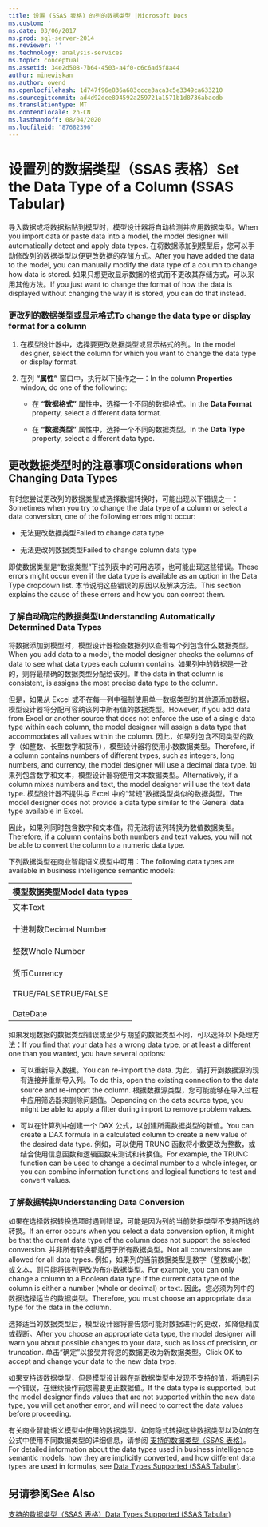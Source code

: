 ```yaml
---
title: 设置 (SSAS 表格) 的列的数据类型 |Microsoft Docs
ms.custom: ''
ms.date: 03/06/2017
ms.prod: sql-server-2014
ms.reviewer: ''
ms.technology: analysis-services
ms.topic: conceptual
ms.assetid: 34e2d508-7b64-4503-a4f0-c6c6ad5f8a44
author: minewiskan
ms.author: owend
ms.openlocfilehash: 1d747f96e836a683ccce3aca3c5e3349ca633210
ms.sourcegitcommit: ad4d92dce894592a259721a1571b1d8736abacdb
ms.translationtype: MT
ms.contentlocale: zh-CN
ms.lasthandoff: 08/04/2020
ms.locfileid: "87682396"
---
```

# <a name="set-the-data-type-of-a-column-ssas-tabular"></a><span data-ttu-id="c509a-102">设置列的数据类型（SSAS 表格）</span><span class="sxs-lookup"><span data-stu-id="c509a-102">Set the Data Type of a Column (SSAS Tabular)</span></span>
  <span data-ttu-id="c509a-103">导入数据或将数据粘贴到模型时，模型设计器将自动检测并应用数据类型。</span><span class="sxs-lookup"><span data-stu-id="c509a-103">When you import data or paste data into a model, the model designer will automatically detect and apply data types.</span></span> <span data-ttu-id="c509a-104">在将数据添加到模型后，您可以手动修改列的数据类型以便更改数据的存储方式。</span><span class="sxs-lookup"><span data-stu-id="c509a-104">After you have added the data to the model, you can manually modify the data type of a column to change how data is stored.</span></span> <span data-ttu-id="c509a-105">如果只想更改显示数据的格式而不更改其存储方式，可以采用其他方法。</span><span class="sxs-lookup"><span data-stu-id="c509a-105">If you just want to change the format of how the data is displayed without changing the way it is stored, you can do that instead.</span></span>  
  
### <a name="to-change-the-data-type-or-display-format-for-a-column"></a><span data-ttu-id="c509a-106">更改列的数据类型或显示格式</span><span class="sxs-lookup"><span data-stu-id="c509a-106">To change the data type or display format for a column</span></span>  
  
1.  <span data-ttu-id="c509a-107">在模型设计器中，选择要更改数据类型或显示格式的列。</span><span class="sxs-lookup"><span data-stu-id="c509a-107">In the model designer, select the column for which you want to change the data type or display format.</span></span>  
  
2.  <span data-ttu-id="c509a-108">在列 **“属性”** 窗口中，执行以下操作之一：</span><span class="sxs-lookup"><span data-stu-id="c509a-108">In the column **Properties** window, do one of the following:</span></span>  
  
    -   <span data-ttu-id="c509a-109">在 **“数据格式”** 属性中，选择一个不同的数据格式。</span><span class="sxs-lookup"><span data-stu-id="c509a-109">In the **Data Format** property, select a different data format.</span></span>  
  
    -   <span data-ttu-id="c509a-110">在 **“数据类型”** 属性中，选择一个不同的数据类型。</span><span class="sxs-lookup"><span data-stu-id="c509a-110">In the **Data Type** property, select a different data type.</span></span>  
  
## <a name="considerations-when-changing-data-types"></a><span data-ttu-id="c509a-111">更改数据类型时的注意事项</span><span class="sxs-lookup"><span data-stu-id="c509a-111">Considerations when Changing Data Types</span></span>  
 <span data-ttu-id="c509a-112">有时您尝试更改列的数据类型或选择数据转换时，可能出现以下错误之一：</span><span class="sxs-lookup"><span data-stu-id="c509a-112">Sometimes when you try to change the data type of a column or select a data conversion, one of the following errors might occur:</span></span>  
  
-   <span data-ttu-id="c509a-113">无法更改数据类型</span><span class="sxs-lookup"><span data-stu-id="c509a-113">Failed to change data type</span></span>  
  
-   <span data-ttu-id="c509a-114">无法更改列数据类型</span><span class="sxs-lookup"><span data-stu-id="c509a-114">Failed to change column data type</span></span>  
  
 <span data-ttu-id="c509a-115">即使数据类型是“数据类型”下拉列表中的可用选项，也可能出现这些错误。</span><span class="sxs-lookup"><span data-stu-id="c509a-115">These errors might occur even if the data type is available as an option in the Data Type dropdown list.</span></span> <span data-ttu-id="c509a-116">本节说明这些错误的原因以及解决方法。</span><span class="sxs-lookup"><span data-stu-id="c509a-116">This section explains the cause of these errors and how you can correct them.</span></span>  
  
### <a name="understanding-automatically-determined-data-types"></a><span data-ttu-id="c509a-117">了解自动确定的数据类型</span><span class="sxs-lookup"><span data-stu-id="c509a-117">Understanding Automatically Determined Data Types</span></span>  
 <span data-ttu-id="c509a-118">将数据添加到模型时，模型设计器检查数据列以查看每个列包含什么数据类型。</span><span class="sxs-lookup"><span data-stu-id="c509a-118">When you add data to a model, the model designer checks the columns of data to see what data types each column contains.</span></span> <span data-ttu-id="c509a-119">如果列中的数据是一致的，则将最精确的数据类型分配给该列。</span><span class="sxs-lookup"><span data-stu-id="c509a-119">If the data in that column is consistent, is assigns the most precise data type to the column.</span></span>  
  
 <span data-ttu-id="c509a-120">但是，如果从 Excel 或不在每一列中强制使用单一数据类型的其他源添加数据，模型设计器将分配可容纳该列中所有值的数据类型。</span><span class="sxs-lookup"><span data-stu-id="c509a-120">However, if you add data from Excel or another source that does not enforce the use of a single data type within each column, the model designer will assign a data type that accommodates all values within the column.</span></span> <span data-ttu-id="c509a-121">因此，如果列包含不同类型的数字（如整数、长型数字和货币），模型设计器将使用小数数据类型。</span><span class="sxs-lookup"><span data-stu-id="c509a-121">Therefore, if a column contains numbers of different types, such as integers, long numbers, and currency, the model designer will use a decimal data type.</span></span> <span data-ttu-id="c509a-122">如果列包含数字和文本，模型设计器将使用文本数据类型。</span><span class="sxs-lookup"><span data-stu-id="c509a-122">Alternatively, if a column mixes numbers and text, the model designer will use the text data type.</span></span> <span data-ttu-id="c509a-123">模型设计器不提供与 Excel 中的“常规”数据类型类似的数据类型。</span><span class="sxs-lookup"><span data-stu-id="c509a-123">The model designer does not provide a data type similar to the General data type available in Excel.</span></span>  
  
 <span data-ttu-id="c509a-124">因此，如果列同时包含数字和文本值，将无法将该列转换为数值数据类型。</span><span class="sxs-lookup"><span data-stu-id="c509a-124">Therefore, if a column contains both numbers and text values, you will not be able to convert the column to a numeric data type.</span></span>  
  
 <span data-ttu-id="c509a-125">下列数据类型在商业智能语义模型中可用：</span><span class="sxs-lookup"><span data-stu-id="c509a-125">The following data types are available in business intelligence semantic models:</span></span>  
  
|<span data-ttu-id="c509a-126">模型数据类型</span><span class="sxs-lookup"><span data-stu-id="c509a-126">Model data types</span></span>|  
|----------------------|  
|<span data-ttu-id="c509a-127">文本</span><span class="sxs-lookup"><span data-stu-id="c509a-127">Text</span></span><br /><br /> <span data-ttu-id="c509a-128">十进制数</span><span class="sxs-lookup"><span data-stu-id="c509a-128">Decimal Number</span></span><br /><br /> <span data-ttu-id="c509a-129">整数</span><span class="sxs-lookup"><span data-stu-id="c509a-129">Whole Number</span></span><br /><br /> <span data-ttu-id="c509a-130">货币</span><span class="sxs-lookup"><span data-stu-id="c509a-130">Currency</span></span><br /><br /> <span data-ttu-id="c509a-131">TRUE/FALSE</span><span class="sxs-lookup"><span data-stu-id="c509a-131">TRUE/FALSE</span></span><br /><br /> <span data-ttu-id="c509a-132">Date</span><span class="sxs-lookup"><span data-stu-id="c509a-132">Date</span></span>|  
  
 <span data-ttu-id="c509a-133">如果发现数据的数据类型错误或至少与期望的数据类型不同，可以选择以下处理方法：</span><span class="sxs-lookup"><span data-stu-id="c509a-133">If you find that your data has a wrong data type, or at least a different one than you wanted, you have several options:</span></span>  
  
-   <span data-ttu-id="c509a-134">可以重新导入数据。</span><span class="sxs-lookup"><span data-stu-id="c509a-134">You can re-import the data.</span></span> <span data-ttu-id="c509a-135">为此，请打开到数据源的现有连接并重新导入列。</span><span class="sxs-lookup"><span data-stu-id="c509a-135">To do this, open the existing connection to the data source and re-import the column.</span></span> <span data-ttu-id="c509a-136">根据数据源类型，您可能能够在导入过程中应用筛选器来删除问题值。</span><span class="sxs-lookup"><span data-stu-id="c509a-136">Depending on the data source type, you might be able to apply a filter during import to remove problem values.</span></span>  
  
-   <span data-ttu-id="c509a-137">可以在计算列中创建一个 DAX 公式，以创建所需数据类型的新值。</span><span class="sxs-lookup"><span data-stu-id="c509a-137">You can create a DAX formula in a calculated column to create a new value of the desired data type.</span></span> <span data-ttu-id="c509a-138">例如，可以使用 TRUNC 函数将小数更改为整数，或结合使用信息函数和逻辑函数来测试和转换值。</span><span class="sxs-lookup"><span data-stu-id="c509a-138">For example, the TRUNC function can be used to change a decimal number to a whole integer, or you can combine information functions and logical functions to test and convert values.</span></span>  
  
### <a name="understanding-data-conversion"></a><span data-ttu-id="c509a-139">了解数据转换</span><span class="sxs-lookup"><span data-stu-id="c509a-139">Understanding Data Conversion</span></span>  
 <span data-ttu-id="c509a-140">如果在选择数据转换选项时遇到错误，可能是因为列的当前数据类型不支持所选的转换。</span><span class="sxs-lookup"><span data-stu-id="c509a-140">If an error occurs when you select a data conversion option, it might be that the current data type of the column does not support the selected conversion.</span></span> <span data-ttu-id="c509a-141">并非所有转换都适用于所有数据类型。</span><span class="sxs-lookup"><span data-stu-id="c509a-141">Not all conversions are allowed for all data types.</span></span> <span data-ttu-id="c509a-142">例如，如果列的当前数据类型是数字（整数或小数）或文本，则只能将该列更改为布尔数据类型。</span><span class="sxs-lookup"><span data-stu-id="c509a-142">For example, you can only change a column to a Boolean data type if the current data type of the column is either a number (whole or decimal) or text.</span></span> <span data-ttu-id="c509a-143">因此，您必须为列中的数据选择适当的数据类型。</span><span class="sxs-lookup"><span data-stu-id="c509a-143">Therefore, you must choose an appropriate data type for the data in the column.</span></span>  
  
 <span data-ttu-id="c509a-144">选择适当的数据类型后，模型设计器将警告您可能对数据进行的更改，如降低精度或截断。</span><span class="sxs-lookup"><span data-stu-id="c509a-144">After you choose an appropriate data type, the model designer will warn you about possible changes to your data, such as loss of precision, or truncation.</span></span> <span data-ttu-id="c509a-145">单击“确定”以接受并将您的数据更改为新数据类型。</span><span class="sxs-lookup"><span data-stu-id="c509a-145">Click OK to accept and change your data to the new data type.</span></span>  
  
 <span data-ttu-id="c509a-146">如果支持该数据类型，但是模型设计器在新数据类型中发现不支持的值，将遇到另一个错误，在继续操作前您需要更正数据值。</span><span class="sxs-lookup"><span data-stu-id="c509a-146">If the data type is supported, but the model designer finds values that are not supported within the new data type, you will get another error, and will need to correct the data values before proceeding.</span></span>  
  
 <span data-ttu-id="c509a-147">有关商业智能语义模型中使用的数据类型、如何隐式转换这些数据类型以及如何在公式中使用不同数据类型的详细信息，请参阅 [支持的数据类型（SSAS 表格）](data-types-supported-ssas-tabular.md)。</span><span class="sxs-lookup"><span data-stu-id="c509a-147">For detailed information about the data types used in business intelligence semantic models, how they are implicitly converted, and how different data types are used in formulas, see [Data Types Supported &#40;SSAS Tabular&#41;](data-types-supported-ssas-tabular.md).</span></span>  
  
## <a name="see-also"></a><span data-ttu-id="c509a-148">另请参阅</span><span class="sxs-lookup"><span data-stu-id="c509a-148">See Also</span></span>  
 [<span data-ttu-id="c509a-149">支持的数据类型（SSAS 表格）</span><span class="sxs-lookup"><span data-stu-id="c509a-149">Data Types Supported &#40;SSAS Tabular&#41;</span></span>](data-types-supported-ssas-tabular.md)  
  
  
